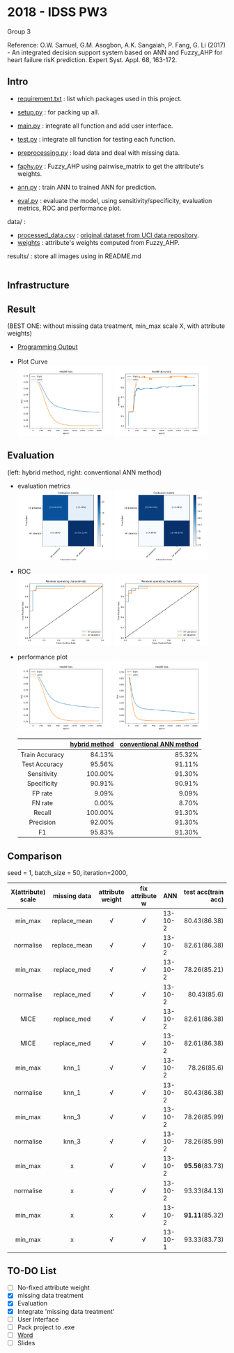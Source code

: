 # 2018 - IDSS PW3

Group 3

Reference: O.W. Samuel, G.M. Asogbon, A.K. Sangaiah, P. Fang, G. Li (2017) - An integrated decision support system based on ANN and Fuzzy_AHP for heart failure risK prediction. Expert Syst. Appl. 68, 163-172.


## Intro
- [requirement.txt](requirement.txt) : list which packages used in this project.

- [setup.py](setup.py) : for packing up all.
- [main.py](main.py) : integrate all function and add user interface.
- [test.py](test.py) : integrate all function for testing each function.
- [preprocessing.py](preprocessing.py) : load data and deal with missing data.
- [faphy.py](faphy.py) : Fuzzy_AHP using pairwise_matrix to get the attribute's weights.
- [ann.py](ann.py) : train ANN to trained ANN for prediction.
- [eval.py](eval.py) : evaluate the model, using sensitivity/specificity, evaluation metrics, ROC and performance plot.

data/ :
  - [processed_data.csv](data/processed_data.csv) : [original dataset from UCI data repository](http://archive.ics.uci.edu/ml/datasets/heart+Disease).
  - [weights](data/weights) : attribute's weights computed from Fuzzy_AHP.
  
results/ : store all images using in README.md
<br><br> 


## Infrastructure


## Result
(BEST ONE: without missing data treatment, min_max scale X, with attribute weights)

- [Programming Output](results/x-min_max-1/out.txt)
<br><br>
- Plot Curve<br>
  <img src="results/x-min_max-1/loss.png" width="45%">
  <img src="results/x-min_max-1/acc.png" width="45%">
  
  
## Evaluation

(left: hybrid method, right: conventional ANN method)

- evaluation metrics<br>
  <img src="results/x-min_max-1/confusion_matrix.png" width="45%">
  <img src="results/x-min_max-0/confusion_matrix.png" width="45%">

- ROC<br>
  <img src="results/x-min_max-1/roc_curve.png" width="45%">
  <img src="results/x-min_max-0/roc_curve.png" width="45%">

- performance plot<br>
  <img src="results/x-min_max-1/loss.png" width="45%">
  <img src="results/x-min_max-0/loss.png" width="45%"><br>

    |            | [hybrid method](results/x-min_max-1/out.txt)  | [conventional ANN method](results/x-min_max-0/out.txt)  |
    |:----------:|---------------:|-------------------------:|
    | Train Accuracy |   84.13%      |  85.32%                    |
    | Test Accuracy  |   95.56%      |  91.11%                    |
    |Sensitivity |  100.00%       |  91.30%                     |
    |Specificity |  90.91%     |  90.91%                     |
    | FP rate   |  9.09%        |  9.09%                     |
    | FN rate   |  0.00%        |   8.70%                      |
    | Recall    |  100.00%         |  91.30%                    |
    | Precision |  92.00%       |  91.30%                    |
    | F1        |  95.83%       |  91.30%                    |
    
    
## Comparison

seed = 1, batch_size = 50, iteration=2000,<br> 

| X(attribute) scale   |  missing data  | attribute weight  |  fix attribute w    |  ANN      |  test acc(train acc)  |
|:--------------------:|:--------------:|:-----------------:|:-------------------:|-----------|----------------------:|
|min_max|replace_mean|√| √ | 13-10-2|80.43(86.38)|
|normalise|replace_mean|√| √ | 13-10-2|82.61(86.38)|
|min_max|replace_med|√| √ | 13-10-2|78.26(85.21)|
|normalise|replace_med|√| √ | 13-10-2|80.43(85.6)|
|MICE|replace_med|√| √ | 13-10-2|82.61(86.38)|
|MICE|replace_med|√| √ | 13-10-2|82.61(86.38)|
|min_max|knn_1|√| √ | 13-10-2|78.26(85.6)|
|normalise|knn_1|√| √ | 13-10-2|80.43(86.38)|
|min_max|knn_3|√| √ | 13-10-2|78.26(85.99)|
|normalise|knn_3|√| √ | 13-10-2|78.26(85.99)|
|min_max|x|√| √ | 13-10-2|**95.56**(83.73)|
|normalise|x|√| √ | 13-10-2|93.33(84.13)|
|min_max|x|x| √ | 13-10-2|**91.11**(85.32)|
|min_max|x|√| √ | 13-10-1|93.33(83.73)|


## TO-DO List

- [ ] No-fixed attribute weight
- [x] missing data treatment
- [x] Evaluation
- [x] Integrate 'missing data treatment'
- [ ] User Interface
- [ ] Pack project to .exe
- [ ] [Word](https://docs.google.com/document/d/1eVly1WEBN5DUt3R2okgRJKMU7RMSDm8R6JkDb2FgmsM/edit)
- [ ] Slides
